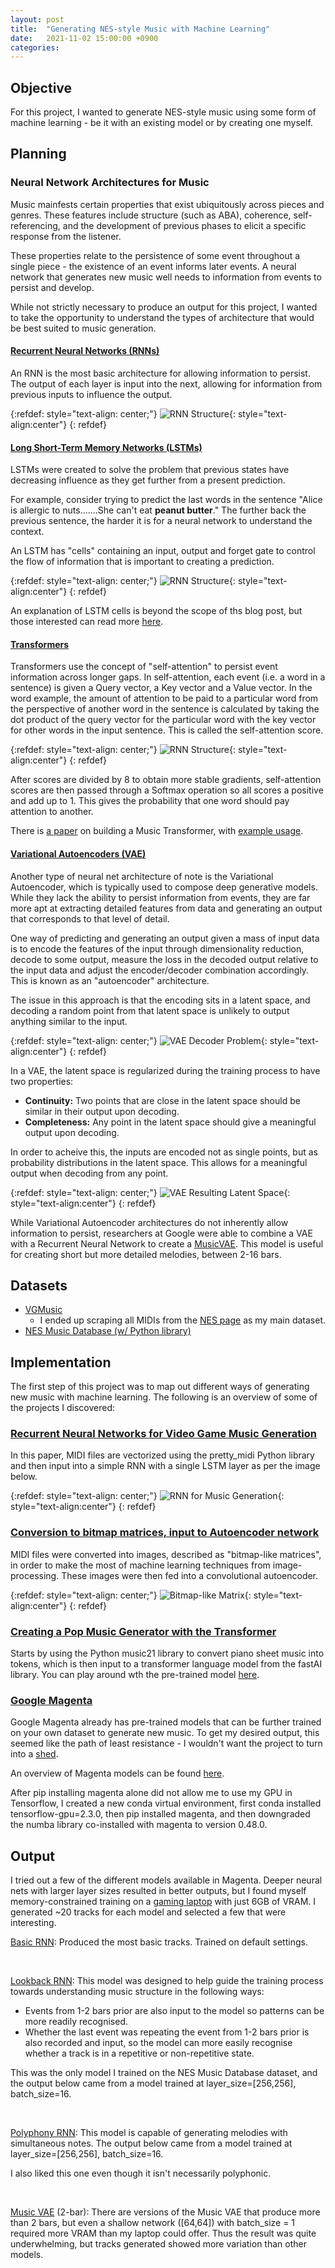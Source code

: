 ```yaml
---
layout: post
title:  "Generating NES-style Music with Machine Learning"
date:   2021-11-02 15:00:00 +0900
categories:
---
```


<script src="https://cdn.jsdelivr.net/combine/npm/tone@14.7.58,npm/@magenta/music@1.22.1/es6/core.js,npm/focus-visible@5,npm/html-midi-player@1.4.0"></script>

## Objective

For this project, I wanted to generate NES-style music using some form of machine learning - be it with an existing model or by creating one myself.

## Planning

### Neural Network Architectures for Music

Music mainfests certain properties that exist ubiquitously across pieces and genres. These features include structure (such as ABA), coherence, self-referencing, and the development of previous phases to elicit a specific response from the listener.

These properties relate to the persistence of some event throughout a single piece - the existence of an event informs later events. A neural network that generates new music well needs to information from events to persist and develop.

While not strictly necessary to produce an output for this project, I wanted to take the opportunity to understand the types of architecture that would be best suited to music generation.

#### [Recurrent Neural Networks (RNNs)](https://www.ibm.com/cloud/learn/recurrent-neural-networks)

An RNN is the most basic architecture for allowing information to persist. The output of each layer is input into the next, allowing for information from previous inputs to influence the output.

{:refdef: style="text-align: center;"}
![RNN Structure](https://raw.githubusercontent.com/valencia21/valencia21.github.io/master/_site/assets/img/2021-11-02/ICLH_Diagram_Batch_02_13B-RecurrentNeuralNetworks-WHITEBG.webp){: style="text-align:center"}
{: refdef}

#### [Long Short-Term Memory Networks (LSTMs)](https://colah.github.io/posts/2015-08-Understanding-LSTMs/)

LSTMs were created to solve the problem that previous states have decreasing influence as they get further from a present prediction. 

For example, consider trying to predict the last words in the sentence "Alice is allergic to nuts.......She can't eat __peanut butter__." The further back the previous sentence, the harder it is for a neural network to understand the context.

An LSTM has "cells" containing an input, output and forget gate to control the flow of information that is important to creating a prediction. 

{:refdef: style="text-align: center;"}
![RNN Structure](https://raw.githubusercontent.com/valencia21/valencia21.github.io/master/_site/assets/img/2021-11-02/LSTM3-chain.png){: style="text-align:center"}
{: refdef}

An explanation of LSTM cells is beyond the scope of ths blog post, but those interested can read more [here]((https://colah.github.io/posts/2015-08-Understanding-LSTMs/)).

#### [Transformers](https://jalammar.github.io/illustrated-transformer/)

Transformers use the concept of "self-attention" to persist event information across longer gaps. In self-attention, each event (i.e. a word in a sentence) is given a Query vector, a Key vector and a Value vector. In the word example, the amount of attention to be paid to a particular word from the perspective of another word in the sentence is calculated by taking the dot product of the query vector for the particular word with the key vector for other words in the input sentence. This is called the self-attention score.

{:refdef: style="text-align: center;"}
![RNN Structure](https://raw.githubusercontent.com/valencia21/valencia21.github.io/master/_site/assets/img/2021-11-02/transformer_self-attention_visualization.png){: style="text-align:center"}
{: refdef}

After scores are divided by 8 to obtain more stable gradients, self-attention scores are then passed through a Softmax operation so all scores a positive and add up to 1. This gives the probability that one word should pay attention to another.

There is [a paper](https://openreview.net/pdf?id=rJe4ShAcF7) on building a Music Transformer, with [example usage](https://magenta.tensorflow.org/nobodys-songs).

#### [Variational Autoencoders (VAE)](https://towardsdatascience.com/understanding-variational-autoencoders-vaes-f70510919f73)

Another type of neural net architecture of note is the Variational Autoencoder, which is typically used to compose deep generative models. While they lack the ability to persist information from events, they are far more apt at extracting detailed features from data and generating an output that corresponds to that level of detail.

One way of predicting and generating an output given a mass of input data is to encode the features of the input through dimensionality reduction, decode to some output, measure the loss in the decoded output relative to the input data and adjust the encoder/decoder combination accordingly. This is known as an "autoencoder" architecture.

The issue in this approach is that the encoding sits in a latent space, and decoding a random point from that latent space is unlikely to output anything similar to the input.

{:refdef: style="text-align: center;"}
![VAE Decoder Problem](https://raw.githubusercontent.com/valencia21/valencia21.github.io/master/_site/assets/img/2021-11-02/vae_1.png){: style="text-align:center"}
{: refdef}

In a VAE, the latent space is regularized during the training process to have two properties:
- **Continuity:** Two points that are close in the latent space should be similar in their output upon decoding.
- **Completeness:** Any point in the latent space should give a meaningful output upon decoding.

In order to acheive this, the inputs are encoded not as single points, but as probability distributions in the latent space. This allows for a meaningful output when decoding from any point.

{:refdef: style="text-align: center;"}
![VAE Resulting Latent Space](https://raw.githubusercontent.com/valencia21/valencia21.github.io/master/_site/assets/img/2021-11-02/vae_2.png){: style="text-align:center"}
{: refdef}

While Variational Autoencoder architectures do not inherently allow information to persist, researchers at Google were able to combine a VAE with a Recurrent Neural Network to create a [MusicVAE](https://magenta.tensorflow.org/music-vae). This model is useful for creating short but more detailed melodies, between 2-16 bars.

## Datasets

- [VGMusic](https://vgmusic.com)
  - I ended up scraping all MIDIs from the [NES page](https://www.vgmusic.com/music/console/nintendo/nes/) as my main dataset.
- [NES Music Database (w/ Python library)](https://github.com/chrisdonahue/nesmdb)

## Implementation

The first step of this project was to map out different ways of generating new music with machine learning. The following is an overview of some of the projects I discovered:

### [Recurrent Neural Networks for Video Game Music Generation](https://scholarworks.sjsu.edu/cgi/viewcontent.cgi?article=1606&context=etd_projects)

In this paper, MIDI files are vectorized using the pretty_midi Python library and then input into a simple RNN with a single LSTM layer as per the image below.

{:refdef: style="text-align: center;"}
![RNN for Music Generation](https://raw.githubusercontent.com/valencia21/valencia21.github.io/master/_site/assets/img/2021-11-02/nes_model.png){: style="text-align:center"}
{: refdef}

### [Conversion to bitmap matrices, input to Autoencoder network](https://github.com/rotifyld/music-generation)

MIDI files were converted into images, described as "bitmap-like matrices", in order to make the most of machine learning techniques from image-processing. These images were then fed into a convolutional autoencoder.

{:refdef: style="text-align: center;"}
![Bitmap-like Matrix](https://raw.githubusercontent.com/valencia21/valencia21.github.io/master/_site/assets/img/2021-11-02/song.png){: style="text-align:center"}
{: refdef}

### [Creating a Pop Music Generator with the Transformer](https://towardsdatascience.com/creating-a-pop-music-generator-with-the-transformer-5867511b382a)

Starts by using the Python music21 library to convert piano sheet music into tokens, which is then input to a transformer language model from the fastAI library. You can play around wth the pre-trained model [here](https://musicautobot.com/song/de1fa62a9c209491d4fd81f1d1ceb55e).

### [Google Magenta](https://magenta.tensorflow.org/)

Google Magenta already has pre-trained models that can be further trained on your own dataset to generate new music. To get my desired output, this seemed like the path of least resistance - I wouldn't want the project to turn into a [shed](https://cassandraxia.com/writing/shed.html).

An overview of Magenta models can be found [here](https://magenta.tensorflow.org/research).

After pip installing magenta alone did not allow me to use my GPU in Tensorflow, I created a new conda virtual environment, first conda installed tensorflow-gpu=2.3.0, then pip installed magenta, and then downgraded the numba library co-installed with magenta to version 0.48.0.

## Output

I tried out a few of the different models available in Magenta. Deeper neural nets with larger layer sizes resulted in better outputs, but I found myself memory-constrained training on a [gaming laptop](https://www.amazon.co.jp/%E3%82%B2%E3%83%BC%E3%83%9F%E3%83%B3%E3%82%B0%E3%83%8E%E3%83%BC%E3%83%88%E3%83%91%E3%82%BD%E3%82%B3%E3%83%B3-Zephyrus-%E3%83%A0%E3%83%BC%E3%83%B3%E3%83%A9%E3%82%A4%E3%83%88%E3%83%9B%E3%83%AF%E3%82%A4%E3%83%88-%E3%80%90%E6%97%A5%E6%9C%AC%E6%AD%A3%E8%A6%8F%E4%BB%A3%E7%90%86%E5%BA%97%E5%93%81%E3%80%91%E3%80%90%E3%81%82%E3%82%93%E3%81%97%E3%82%93%E4%BF%9D%E8%A8%BC%E3%80%91GA503QM-R9R3060WS%E3%80%90Windows-%E7%84%A1%E6%96%99%E3%82%A2%E3%83%83%E3%83%97%E3%82%B0%E3%83%AC%E3%83%BC%E3%83%89%E5%AF%BE%E5%BF%9C%E3%80%91/dp/B08XM9DMYY) with just 6GB of VRAM. I generated ~20 tracks for each model and selected a few that were interesting.

[Basic RNN](https://github.com/magenta/magenta/tree/main/magenta/models/melody_rnn): Produced the most basic tracks. Trained on default settings.

<midi-player
  src="https://raw.githubusercontent.com/valencia21/valencia21.github.io/master/_site/assets/audio/basic_rnn.mid"
  sound-font visualizer="#myVisualizer">
</midi-player>
<midi-visualizer type="piano-roll" id="myVisualizer"></midi-visualizer>
<br />

[Lookback RNN](https://magenta.tensorflow.org/2016/07/15/lookback-rnn-attention-rnn/): This model was designed to help guide the training process towards understanding music structure in the following ways:

- Events from 1-2 bars prior are also input to the model so patterns can be more readily recognised.
- Whether the last event was repeating the event from 1-2 bars prior is also recorded and input, so the model can more easily recognise whether a track is in a repetitive or non-repetitive state.

This was the only model I trained on the NES Music Database dataset, and the output below came from a model trained at layer_size=[256,256], batch_size=16.

<midi-player
  src="https://raw.githubusercontent.com/valencia21/valencia21.github.io/master/_site/assets/audio/lookback_rnn_256_nesmidi.mid"
  sound-font visualizer="#myVisualizer1">
</midi-player>
<midi-visualizer type="piano-roll" id="myVisualizer1"></midi-visualizer>
<br />

[Polyphony RNN](https://github.com/magenta/magenta/tree/main/magenta/models/polyphony_rnn): This model is capable of generating melodies with simultaneous notes. The output below came from a model trained at layer_size=[256,256], batch_size=16.

<midi-player
  src="https://raw.githubusercontent.com/valencia21/valencia21.github.io/master/_site/assets/audio/polyphony_rnn_256_2.mid"
  sound-font visualizer="#myVisualizer4">
</midi-player>
<midi-visualizer type="piano-roll" id="myVisualizer4"></midi-visualizer>


I also liked this one even though it isn't necessarily polyphonic.

<midi-player
  src="https://raw.githubusercontent.com/valencia21/valencia21.github.io/master/_site/assets/audio/polyphony_rnn_256.mid"
  sound-font visualizer="#myVisualizer2">
</midi-player>
<midi-visualizer type="piano-roll" id="myVisualizer2"></midi-visualizer>
<br />

[Music VAE](https://magenta.tensorflow.org/music-vae) (2-bar): There are versions of the Music VAE that produce more than 2 bars, but even a shallow network ([64,64]) with batch_size = 1 required more VRAM than my laptop could offer. Thus the result was quite underwhelming, but tracks generated showed more variation than other models.

<midi-player
  src="https://raw.githubusercontent.com/valencia21/valencia21.github.io/master/_site/assets/audio/2bar_music_vae_128.mid"
  sound-font visualizer="#myVisualizer3">
</midi-player>
<midi-visualizer type="piano-roll" id="myVisualizer3"></midi-visualizer>